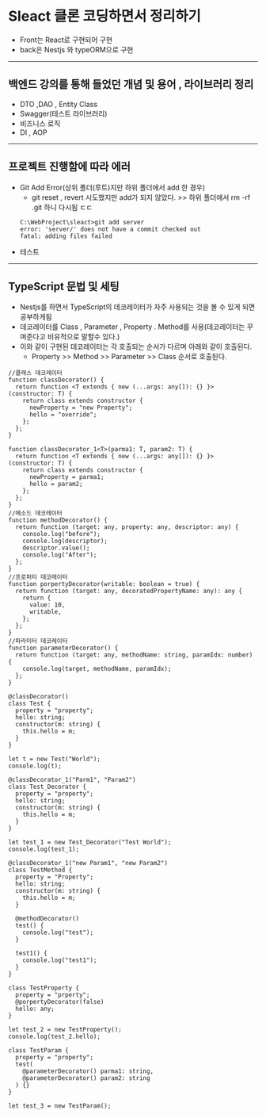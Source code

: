 # Sleact 클론 코딩하면서 정리하기

- Front는 React로 구현되어 구현
- back은 Nestjs 와 typeORM으로 구현

---

## 백엔드 강의를 통해 들었던 개념 및 용어 , 라이브러리 정리

- DTO ,DAO , Entity Class
- Swagger(테스트 라이브러리)
- 비즈니스 로직
- DI , AOP

---

## 프로젝트 진행함에 따라 에러

- Git Add Error(상위 폴더(루트)지만 하위 폴더에서 add 한 경우)
  - git reset , revert 시도했지만 add가 되지 않았다. >> 하위 폴더에서 rm -rf .git 하니 다시됨 ㄷㄷ
  ```
  C:\WebProject\sleact>git add server
  error: 'server/' does not have a commit checked out
  fatal: adding files failed
  ```
- 테스트

---

## TypeScript 문법 및 세팅

- Nestjs를 하면서 TypeScript의 데코레이터가 자주 사용되는 것을 볼 수 있게 되면 공부하게됨
- 데코레이터를 Class , Parameter , Property . Method를 사용(데코레이터는 꾸며준다고 비유적으로 말할수 있다.)
- 이와 같이 구현된 데코레이터는 각 호출되는 순서가 다르며 아래와 같이 호출된다.
  - Property >> Method >> Parameter >> Class 순서로 호출된다.

```
//클래스 데코레이터
function classDecorator() {
  return function <T extends { new (...args: any[]): {} }>(constructor: T) {
    return class extends constructor {
      newProperty = "new Property";
      hello = "override";
    };
  };
}

function classDecorator_1<T>(parma1: T, param2: T) {
  return function <T extends { new (...args: any[]): {} }>(constructor: T) {
    return class extends constructor {
      newProperty = parma1;
      hello = param2;
    };
  };
}
//메소드 데코레이터
function methodDecorator() {
  return function (target: any, property: any, descriptor: any) {
    console.log("before");
    console.log(descriptor);
    descriptor.value();
    console.log("After");
  };
}
//프로퍼티 데코레이터
function porpertyDecorator(writable: boolean = true) {
  return function (target: any, decoratedPropertyName: any): any {
    return {
      value: 10,
      writable,
    };
  };
}
//파라미터 데코레이터
function parameterDecorator() {
  return function (target: any, methodName: string, paramIdx: number) {
    console.log(target, methodName, paramIdx);
  };
}

@classDecorator()
class Test {
  property = "property";
  hello: string;
  constructor(m: string) {
    this.hello = m;
  }
}

let t = new Test("World");
console.log(t);

@classDecorator_1("Parm1", "Param2")
class Test_Decorator {
  property = "property";
  hello: string;
  constructor(m: string) {
    this.hello = m;
  }
}

let test_1 = new Test_Decorator("Test World");
console.log(test_1);

@classDecorator_1("new Param1", "new Param2")
class TestMethod {
  property = "Property";
  hello: string;
  constructor(m: string) {
    this.hello = m;
  }

  @methodDecorator()
  test() {
    console.log("test");
  }

  test1() {
    console.log("test1");
  }
}

class TestProperty {
  property = "prperty";
  @porpertyDecorator(false)
  hello: any;
}

let test_2 = new TestProperty();
console.log(test_2.hello);

class TestParam {
  property = "property";
  test(
    @parameterDecorator() parma1: string,
    @parameterDecorator() param2: string
  ) {}
}

let test_3 = new TestParam();

```
